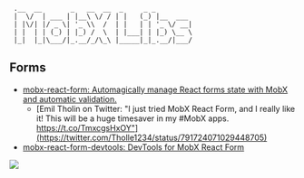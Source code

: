 ```
 .__  __       _   __  __  _     _ _         
 |  \/  | ___ | |__\ \/ / | |   (_) |__  ___
 | |\/| |/ _ \| '_ \\  /  | |   | | '_ \/ __|
 | |  | | (_) | |_) /  \  | |___| | |_) \__ \
 |_|  |_|\___/|_.__/_/\_\ |_____|_|_.__/|___/
```

## Forms
- [mobx-react-form: Automagically manage React forms state with MobX and automatic validation.](https://github.com/foxhound87/mobx-react-form)
  - [Emil Tholin on Twitter: "I just tried MobX React Form, and I really like it! This will be a huge timesaver in my #MobX apps. https://t.co/TmxcgsHxOY"](https://twitter.com/Tholle1234/status/791724071029448705)
- [mobx-react-form-devtools: DevTools for MobX React Form](https://github.com/foxhound87/mobx-react-form-devtools)

![](https://github.com/foxhound87/mobx-react-form-devtools/blob/master/screenshot.png?raw=true)
